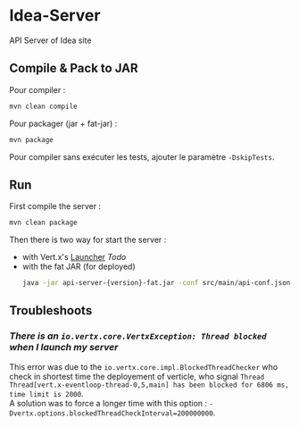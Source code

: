 # Idea-Server
API Server of Idea site

## Compile & Pack to JAR
Pour compiler :
```bash
mvn clean compile
```

Pour packager (jar + fat-jar) :
```bash
mvn package
```

Pour compiler sans exécuter les tests, ajouter le paramètre `-DskipTests`.


## Run
First compile the server :
```bash
mvn clean package
```

Then there is two way for start the server :
  * with Vert.x's [Launcher](http://vertx.io/docs/apidocs/io/vertx/core/Launcher.htmll)
    *Todo*
  * with the fat JAR (for deployed)
    ```bash
    java -jar api-server-{version}-fat.jar -conf src/main/api-conf.json
    ```


## Troubleshoots
### _There is an `io.vertx.core.VertxException: Thread blocked` when I launch my server_
This error was due to the `io.vertx.core.impl.BlockedThreadChecker` who check in shortest time
 the deployement of verticle, who signal `Thread Thread[vert.x-eventloop-thread-0,5,main]
  has been blocked for 6806 ms, time limit is 2000`.  
A solution was to force a longer time with this option : `-Dvertx.options.blockedThreadCheckInterval=200000000`.
